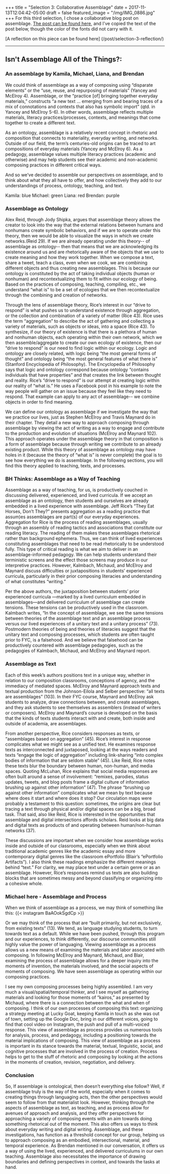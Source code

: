 +++
title = "Selection 3: Collaborative Assemblage"
date = 2017-11-13T12:04:42-05:00
draft = false
featured_image = "/img/IMG_0886.jpg"
+++
For this third selection, I chose a collaborative blog post on assemblage. [The post can be found here](https://fsu2017digitalrevolution.blogspot.com/2017/10/isnt-assemblage-all-of-things.html), and I've copied the text of the post below, though the color of the fonts did not carry with it.

[A reflection on this piece can be found here] (/post/selection-3-reflection/)

---


## Isn't Assemblage All of the Things?:
### An assemblage by Kamila, Michael, Liana, and Brendan

We could think of assemblage as a way of composing using “disparate elements” or the “use, reuse, and repurposing of materials” (Yancey and McElroy 4). Assemblage, or the “practice [of] bringing together everyday materials,” constructs “a new text … emerging from and bearing traces of a mix of connotations and contexts that also has symbolic import” (qtd. in Yancey and McElroy 5-6). In other words, assemblage reflects multiple materials, literacy practices/processes, contexts, and meanings that come together to create a different text.

As an ontology, assemblage is a relatively recent concept in rhetoric and composition that connects to materiality, everyday writing, and networks. Outside of our field, the term’s centuries-old origins can be traced to art compositions of everyday materials (Yancey and McElroy 6). As a pedagogy, assemblage values multiple literacy practices (academic and otherwise) and may help students see their academic and non-academic composing practices in different critical ways.

And so we’ve decided to assemble our perspectives on assemblage, and to think about what they all have to offer, and how collectively they add to our understandings of process, ontology, teaching, and text.

Kamila: blue
Michael: green
Liana: red
Brendan: purple

### Assemblage as Ontology

Alex Reid, through Jody Shipka, argues that assemblage theory allows the creator to look into the way that the external relations between humans and nonhumans create symbolic behaviors, and if we are to operate under this theory, then we would be able to visualize the ways in which we create networks.(Reid 29). If we are already operating under this theory-- of assemblage as ontology-- then that means that we are acknowledging its existence around us and are rhetorically aware of the objects that we use to create meaning and how they work together. When we compose a text, share a tweet, teach a class, even when we cook, we are combining different objects and thus creating new assemblages. This is because our ontology is constituted by the act of taking individual objects (human or nonhuman) and recontextualizing them to fit within our ecology of being. Based on the practices of composing, teaching, compiling, etc., we understand “what is” to be a set of ecologies that we then recontextualize through the combining and creation of networks.

Through the lens of assemblage theory, Rice’s interest in our “drive to respond” is what pushes us to understand existence through aggregation, or the collection and combination of a variety of matter (Rice 43). Rice uses the term “aggregation” to describe the act of gathering and collecting a variety of materials, such as objects or ideas, into a space (Rice 43). To synthesize, if our theory of existence is that there is a plethora of human and nonhuman objects, each operating within their own network, which we then assemble/aggregate to create our own ecology of existence, then our “drive to respond” is our need to find logic within our ecology. Logic and ontology are closely related, with logic being “the most general forms of thought” and ontology being “the most general features of what there is” (Stanford Encyclopedia of Philosophy). The Encyclopedia of Philosophy says that logic and ontology correspond because ontology “contains individuals that have properties” and that creates the link between thought and reality. Rice’s “drive to respond” is our attempt at creating logic within our reality of “what is.” He uses a Facebook post in his example to note the way people will gather on an issue because they feel like they need to respond. That example can apply to any act of assemblage-- we combine objects in order to find meaning.

We can define our ontology as assemblage if we investigate the way that we practice our lives, just as Stephen McElroy and Travis Maynard do in their chapter. They detail a new way to approach composing through assemblage by viewing the act of writing as a way to engage and contribute to the production and evolution of situations (McElroy and Maynard 102). This approach operates under the assemblage theory in that composition is a form of assemblage because through writing we contribute to an already existing product. While this theory of assemblage as ontology may have holes in it (because the theory of “what is” is never complete) the goal is to see how everything we do is assemblage. In the following sections, you will find this theory applied to teaching, texts, and processes.

### BH Thinks: Assemblage as a Way of Teaching

Assemblage as a way of teaching, for us, is productively couched in discussing delivered, experienced, and lived curricula. If we accept an assemblage as an ontology, then students and ourselves are already embedded in a lived experience with assemblage. Jeff Rice’s “They Eat Horses, Don’t They?” presents aggregation as a reading practice that assum)es assemblages are part(s) of our everyday experiences. Aggregation for Rice is the process of reading assemblages, usually through an assembly of reading tactics and associations that constitute our reading literacy. The reading of them makes these assemblages rhetorical rather than background ephemera. Thus, we can think of lived experiences constituting assemblages that need to be read rhetorically to be understood fully. This type of critical reading is what we aim to deliver in an assemblage-informed pedagogy. We can help students understand their terministic screens and the effect those screens may produce in our interpretive practices. However, Kalmbach, Michaud, and McElroy and Maynard discuss difficulties or juxtapositions in students’ experienced curricula, particularly in their prior composing literacies and understanding of what constitutes “writing.”

 Per the above authors, the juxtaposition between students’ prior experienced curricula —marked by a lived curriculum embedded in assemblages—and delivered curriculum of assemblage can create tensions. These tensions can be productively used in the classroom. Kalmbach writes, “In the concept of assemblage, we see the same tensions between theories of the assemblage text and an assemblage process versus our lived experiences of a unitary text and a unitary process” (73). Postmodern theories of being and theories of literacies suggest that the unitary text and composing processes, which students are often taught prior to FYC, is a falsehood. And we believe that falsehood can be productively countered with assemblage pedagogies, such as the pedagogies of Kalmbach, Michaud, and McElroy and Maynard report.

### Assemblage as Text

Each of this week’s authors positions text in a unique way, whether in relation to our composition classrooms, conceptions of agency, and the immediacy of mediated spaces. McElroy and Maynard approach texts and textual production from the Johnson-Eilola and Selber perspective: “all texts are assemblages” (103). In their FYC course, Maynard and McElroy ask students to analyze, draw connections between, and create assemblages, and they ask students to see themselves as assemblers (instead of writers or composers).  McElroy and Maynard’s course is developed on the basis that the kinds of texts students interact with and create, both inside and outside of academia, are assemblages.

From another perspective, Rice considers responses as texts, or “assemblages based on aggregation” (45). Rice’s interest in response complicates what we might see as a unified text. He examines response texts as interconnected and juxtaposed, looking at the ways readers and texts “engage the logic of aggregation” including link-sharing “into complex bodies of information that are seldom stable” (45). Like Reid, Rice notes these texts blur the boundary between human, non-human, and media spaces. Quoting McLuhan, Rice explains that social media responses are often built around a sense of involvement: “remixes, parodies, status updates, tweets, and blog posts frame a digital culture of information brushing up against other information” (47). The phrase “brushing up against other information” complicates what we mean by text because where does it start and where does it stop? Our circulation maps were probably a testament to this question: sometimes, the origins are clear but tracing a text through physical and/or digital spaces can be a big, broad task. That said, also like Reid, Rice is interested in the opportunities that assemblage and digital intersections affords scholars. Reid looks at big data and digital texts as products of and operating between human/non-human networks (37).

These discussions are important when we consider how assemblage works inside and outside of our classrooms, especially when we think about traditional academic genres like the academic essay and more contemporary digital genres like the classroom ePortfolio (Blair’s “ePortfolio Artifacts”). I also think these readings emphasize the different meanings behind “text.” For clarity, we may place text under a certain genre or as an assemblage. However, Rice’s responses remind us texts are also building blocks that are sometimes messy and beyond classifying or organizing into a cohesive whole.

### Michael here - Assemblage and Process

When we think of assemblage as a process, we may think of something like this:
{{< instagram BaAOokSgdCp >}}

Or we may think of the process that are “built primarily, but not exclusively, from existing texts” (13). We tend, as language studying students, to turn towards text as a default. While we have been pushed, through this program and our experiences, to think differently, our discourse communities still highly value the power of languaging. Viewing assemblage as a process allows us a new means of examining the materials and labor associated with composing. In following McElroy and Maynard, Michaud, and Blair, examining the process of assemblage allows for a deeper inquiry into the moments of invention, the materials involved, and the social aspects of moments of composing. We have seen assemblage as operating within our composing practices.

I see my own composing processes being highly assembled. I am very much a visual/spatial/temporal thinker, and I see myself as gathering materials and looking for those moments of “kairos,” as presented by Michaud, where there is a connection between the what and when of composing. I think of our own processes of composing this text: organizing a strategy meeting at Lucky Goat, keeping Kamila in touch as she was out of town, setting up the Google Doc, bring in our different voices, going to find that cool video on Instagram, the push and pull of a multi-voiced response. This view of assemblage as process provides us numerous tools for analysis, process, and pedagogy, including a positioning towards the material implications of composing. This view of assemblage as a process is important in its stance towards the material, textual, linguistic, social, and cognitive processes that are involved in the process of creation. Process helps to get to the stuff of rhetoric and composing by looking at the actions in the moments of creation, revision, negotiation, and delivery.

### Conclusion

So, If assemblage is ontological, then doesn’t everything else follow? Well, if assemblage truly is the way of the world, especially when it comes to creating things through languaging acts, then the other perspectives would seem to follow from that materialist look. However, thinking through the aspects of assemblage as text, as teaching, and as process allow for avenues of approach and analysis, and they offer perspectives for approaching a variety of composing events with an aim towards doing something rhetorical out of the moment. This also offers us ways to think about everyday writing and digital writing. Assemblage, and these investigations, has function as a threshold concept for our group, helping us to approach composing as an embodied, intersectional, material, and temporal experience. As Brendan mentioned in our conversation, it offers us a way of using the lived, experienced, and delivered curriculums in our own teaching. Assemblage also necessitates the importance of drawing boundaries and defining perspectives in context, and towards the tasks at hand.
